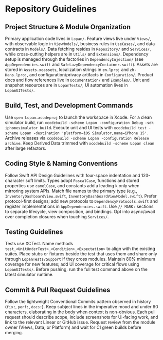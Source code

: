 # Repository Guidelines

## Project Structure & Module Organization
Primary application code lives in `Lopan/`. Feature views live under `Views/`, with observable logic in `ViewModels/`, business rules in `UseCases/`, and data contracts in `Models/`. Data fetching resides in `Repository/` and `Services/`, while cross-cutting helpers are in `Utils/` and `Extensions/`. Dependency setup is managed through the factories in `DependencyInjection/` (see `AppDependencies.swift` and `SafeLazyDependencyContainer.swift`). Assets are stored in `Assets.xcassets`, localization strings in `en.lproj` and `zh-Hans.lproj`, and configuration/privacy artifacts in `Configuration/`. Product docs and flow references live in `Documentation/` and `Examples/`. Unit and snapshot resources are in `LopanTests/`; UI automation lives in `LopanUITests/`.

## Build, Test, and Development Commands
Use `open Lopan.xcodeproj` to launch the workspace in Xcode. For a clean simulator build, run `xcodebuild -scheme Lopan -configuration Debug -sdk iphonesimulator build`. Execute unit and UI tests with `xcodebuild test -scheme Lopan -destination 'platform=iOS Simulator,name=iPhone 15'`. Archive releases via `xcodebuild -scheme Lopan -configuration Release archive`. Keep Derived Data trimmed with `xcodebuild -scheme Lopan clean` after large refactors.

## Coding Style & Naming Conventions
Follow Swift API Design Guidelines with four-space indentation and 120-character soft limits. Types adopt `PascalCase`, functions and stored properties use `camelCase`, and constants add a leading `k` only when mirroring system APIs. Match file names to the primary type (e.g., `InventoryDashboardView.swift`, `InventoryDashboardViewModel.swift`). Prefer protocol-first designs; add new protocols to `DependencyProtocols.swift` and register implementations in `AppDependencies.swift`. Use `// MARK:` sections to separate lifecycle, view composition, and bindings. Opt into async/await over completion closures when touching `Services/`.

## Testing Guidelines
Tests use XCTest. Name methods `test_<UnitUnderTest>_<Condition>_<Expectation>` to align with the existing suites. Place stubs or fixtures beside the test that uses them and share only through `LopanTests/Support` if they cross modules. Maintain 80% minimum coverage for new features; add UI coverage for critical flows using `LopanUITests/`. Before pushing, run the full test command above on the latest simulator runtime.

## Commit & Pull Request Guidelines
Follow the lightweight Conventional Commits pattern observed in history (`fix:`, `perf:`, `docs:`). Keep subject lines in the imperative mood and under 60 characters, elaborating in the body when context is non-obvious. Each pull request should describe scope, include screenshots for UI-facing work, and link to the relevant Linear or GitHub issue. Request review from the module owner (Views, Data, or Platform) and wait for CI green builds before merging.
